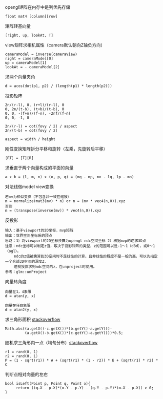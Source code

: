 opengl矩阵在内存中是列优先存储

```
float mat4 [column][row]
```
矩阵转基向量

```
[right, up, lookAt, T]
```

view矩阵求相机属性（camera默认朝向Z轴负方向）

```
cameraModel = inverse(cameraView)
right = cameraModel[0]
up = cameraModel[1]
lookAt = - cameraModel[2]
```
求两个向量夹角

```
d = acos(dot(p1, p2) / (length(p1) * length(p2)))
```

投影矩阵

```
2n/(r-l), 0, (r+l)/(r-l), 0
0, 2n/(t-b), (t+b)/(t-b), 0
0, 0, -(f+n)/(f-n), -2nf/(f-n)
0, 0, -1, 0

2n/(r-l) = cot(fovy / 2) / aspect
2n/(t-b) = cot(fovy / 2)

aspect = width / height
```

刚性变换矩阵拆分平移和旋转（左乘，先旋转后平移）

```
[RT] = [T][R]
```

求垂直于两个向量构成的平面的向量

```
a x b = (l, m, n) x (o, p, q) = (mq - np, no - lq, lp - mo)
```

对法线做model view变换

```
若mv为相似变换（不包含非一致性缩放）
n = normalize(mat3(mv) * n) or n = (mv * vec4(n,0)).xyz
否则
n = (transpose(inverse(mv)) * vec4(n,0)).xyz
```

反投影

```
输入：基于viewport的2D坐标，mvp矩阵
输出：世界空间坐标系的顶点
思路：1）将viewport的2D坐标换算为opengl ndc空间坐标 2）根据mvp的逆求3D点
注意：ndc坐标可以制定z值，取决于投影矩阵的类型，z的范围可以是-1～1（d3d），或0～1（ogl）。
	ndc的z值被换算到3D空间时不是线性的计算，且非线性的程度不是一般的高，可以先指定一个合适3D空间的深度Z，
	透视投影求到ndc空间的z，在unproject时使用。
参考：glm::unProject
```

向量转角度

```
向量在1，4象限
d = atan(y, x)

向量在任意象限
d = atan2(y, x)

```

求三角形面积 [stackoverflow](https://stackoverflow.com/questions/2145571/java-calculating-area-of-a-triangle)

```
Math.abs((a.getX()-c.getX())*(b.getY()-a.getY())-
         (a.getX()-b.getX())*(c.getY()-a.getY()))*0.5;
```

随机求三角形内一点（均匀分布）[stackoverflow](https://stackoverflow.com/questions/19654251/random-point-inside-triangle-inside-java)

```
r1 = rand(0, 1)
r2 = rand(0, 1)
P = (1 - sqrt(r1)) * A + (sqrt(r1) * (1 - r2)) * B + (sqrt(r1) * r2) * C
```

判断点相对向量的左右

```
bool isLeft(Point p, Point q, Point o){
     return ((q.X - p.X)*(o.Y - p.Y) - (q.Y - p.Y)*(o.X - p.X)) > 0;
}
```